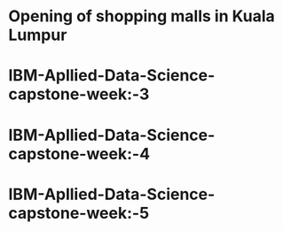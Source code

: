 # Opening of shopping malls in Kuala Lumpur 
# IBM-Apllied-Data-Science-capstone-week:-3
# IBM-Apllied-Data-Science-capstone-week:-4
# IBM-Apllied-Data-Science-capstone-week:-5
